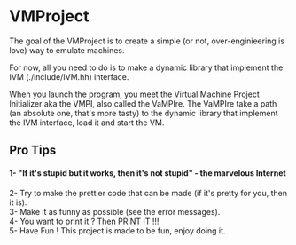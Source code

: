 # VMProject

The goal of the VMProject is to create a simple (or not, over-enginieering is love) way to emulate machines.

For now, all you need to do is to make a dynamic library that implement the IVM (./include/IVM.hh) interface.

When you launch the program, you meet the Virtual Machine Project Initializer aka the VMPI, also called the VaMPIre. The VaMPIre take a path (an absolute one, that's more tasty) to the dynamic library that implement the IVM interface, load it and start the VM.

## Pro Tips

#### 1- "If it's stupid but it works, then it's not stupid" - the marvelous Internet  
2- Try to make the prettier code that can be made (if it's pretty for you, then it is).  
3- Make it as funny as possible (see the error messages).  
4- You want to print it ? Then PRINT IT !!!  
5- Have Fun ! This project is made to be fun, enjoy doing it.
